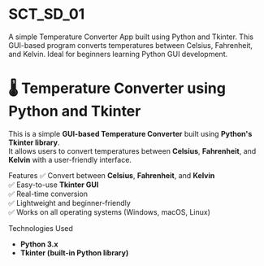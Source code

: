 # SCT_SD_01
A simple Temperature Converter App built using Python and Tkinter. This GUI-based program converts temperatures between Celsius, Fahrenheit, and Kelvin. Ideal for beginners learning Python GUI development.
# 🌡️ Temperature Converter using Python and Tkinter

This is a simple **GUI-based Temperature Converter** built using **Python's Tkinter library**.  
It allows users to convert temperatures between **Celsius**, **Fahrenheit**, and **Kelvin** with a user-friendly interface.



 Features
✅ Convert between **Celsius**, **Fahrenheit**, and **Kelvin**  
✅ Easy-to-use **Tkinter GUI**  
✅ Real-time conversion  
✅ Lightweight and beginner-friendly  
✅ Works on all operating systems (Windows, macOS, Linux)



 Technologies Used
- **Python 3.x**
- **Tkinter (built-in Python library)**




